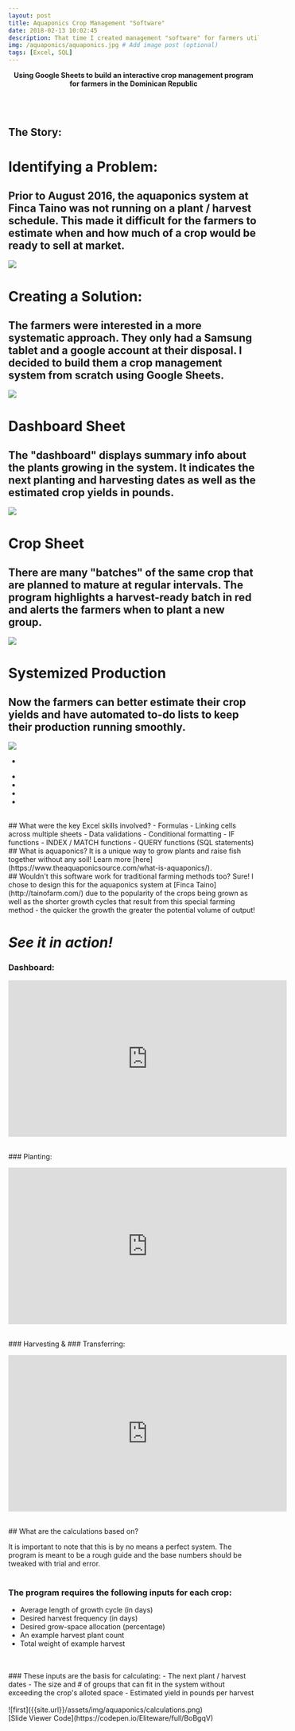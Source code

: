 ```yaml
---
layout: post
title: Aquaponics Crop Management "Software"
date: 2018-02-13 10:02:45
description: That time I created management "software" for farmers utilizing only spreadsheets.
img: /aquaponics/aquaponics.jpg # Add image post (optional)
tags: [Excel, SQL]
---
```

<p align = "center">
<b>
Using Google Sheets to build an interactive crop management program for farmers in the Dominican Republic

</b>
</p>
<br>
<br>

## The Story:

<head> 
  <!-- Your stuff --> 
  <link rel="stylesheet" href="style/slider-def.css"> 
</head>

<p align = "center">
    <div id="slider">
      <div class="slides">
        <div class="slider">
          <div class="legend"></div>
          <div class="content">
            <div class="content-txt">
              <h1>Identifying a Problem:</h1>
              <h2>Prior to August 2016, the aquaponics system at Finca Taino was not running on a plant / harvest schedule.  This made it difficult for the farmers to estimate when and how much of a crop would be ready to sell at market.</h2>
            </div>
          </div>
          <div class="image">
            <img src="../assets/img/aquaponics/semillado.JPG">
          </div>
        </div>
        <div class="slider">
          <div class="legend"></div>
          <div class="content">
            <div class="content-txt">
              <h1>Creating a Solution:</h1>
              <h2>The farmers were interested in a more systematic approach. They only had a Samsung tablet and a google account at their disposal.  I decided to build them a crop management system from scratch using Google Sheets.</h2>
            </div>
          </div>
          <div class="image">
            <img src="../assets/img/aquaponics/me.JPG">
          </div>
        </div>
        <div class="slider">
          <div class="legend"></div>
          <div class="content">
            <div class="content-txt">
              <h1>Dashboard Sheet</h1>
              <h2>The "dashboard" displays summary info about the plants growing in the system. It indicates the next planting and harvesting dates as well as the estimated crop yields in pounds.</h2>
            </div>
          </div>
          <div class="image">
            <img src="../assets/img/aquaponics/dash.png">
          </div>
         </div> 
        <div class="slider">
          <div class="legend"></div>
          <div class="content">
            <div class="content-txt">
              <h1>Crop Sheet</h1>
              <h2>There are many "batches" of the same crop that are planned to mature at regular intervals. The program highlights a harvest-ready batch in red and alerts the farmers when to plant a new group.</h2>
            </div>
          </div>
          <div class="image">
            <img src="../assets/img/aquaponics/crop.png">
          </div>
        </div> 
        <div class="slider">
          <div class="legend"></div>
          <div class="content">
            <div class="content-txt">
              <h1>Systemized Production</h1>
              <h2>Now the farmers can better estimate their crop yields and have automated to-do lists to keep their production running smoothly.</h2>
            </div>
          </div>
          <div class="image">
            <img src="../assets/img/aquaponics/aquaponics.jpg">
          </div>
        </div>
       </div>
      <div class="switch">
        <ul>
          <li>
            <div class="on"></div>
          </li>
          <li></li>
          <li></li>
          <li></li>
          <li></li>
        </ul>
      </div>
     </div> 
</p>

<br>
## What were the key Excel skills involved?
- Formulas
- Linking cells across multiple sheets
- Data validations
- Conditional formatting
- IF functions
- INDEX / MATCH functions
- QUERY functions (SQL statements)

<br>
## What is aquaponics?
It is a unique way to grow plants and raise fish together without any soil!  Learn more [here](https://www.theaquaponicsource.com/what-is-aquaponics/).

<br>
## Wouldn't this software work for traditional farming methods too?
Sure!  I chose to design this for the aquaponics system at [Finca Taino](http://tainofarm.com/) due to the popularity of the crops being grown as well as the shorter growth cycles that result from this special farming method - the quicker the growth the greater the potential volume of output!
<br>

# *See it in action!*

### Dashboard:
<p align = "center"><iframe width="560" height="315" src="https://www.youtube.com/embed/4MQ4N0x6m2s" frameborder="0" allow="autoplay; encrypted-media" allowfullscreen></iframe></p>
<br>
### Planting:
<p align = "center"><iframe width="560" height="315" src="https://www.youtube.com/embed/tHZTc1DN1NY" frameborder="0" allow="autoplay; encrypted-media" allowfullscreen></iframe></p>
<br>
### Harvesting &
### Transferring:
<p align = "center"> 
<iframe width="560" height="315" src="https://www.youtube.com/embed/8WiQcwp69Ik" frameborder="0" allow="autoplay; encrypted-media" allowfullscreen></iframe></p>
<br>
## What are the calculations based on?

It is important to note that this is by no means a perfect system.  The program is meant to be a rough guide and the base numbers should be tweaked with trial and error.
<br>
<br>
### The program requires the following inputs for each crop:
 - Average length of growth cycle (in days)
 - Desired harvest frequency (in days)
 - Desired grow-space allocation (percentage)
 - An example harvest plant count
 - Total weight of example harvest
 <br>
 <br>
### These inputs are the basis for calculating:
- The next plant / harvest dates
- The size and # of groups that can fit in the system without exceeding the crop's alloted space
- Estimated yield in pounds per harvest
<br>
<br>
![first]({{site.url}}/assets/img/aquaponics/calculations.png)


<br>
[Slide Viewer Code](https://codepen.io/Eliteware/full/BoBgqV)